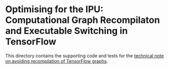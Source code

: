 # Optimising for the IPU: Computational Graph Recompilaton and Executable Switching in TensorFlow

This directory contains the supporting code and tests for the [technical note on avoiding recompilation of TensorFlow graphs](https://docs.graphcore.ai/projects/tf-recompilation/en/latest/).